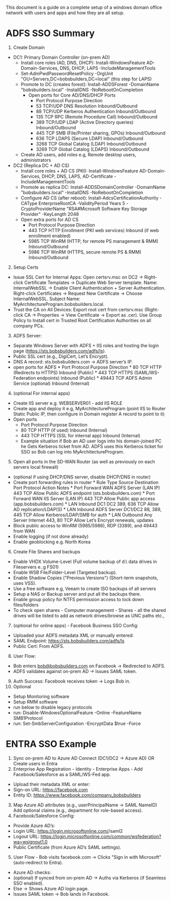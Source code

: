 

This document is a guide on a complete setup of a windows domain office network with users
and apps and how they are all setup.

# ADFS SSO Summary
1. Create Domain 
  * DC1: Primary Domain Controller (on-prem AD)
     * Install core roles (AD, DNS, DHCP): Install-WindowsFeature AD-Domain-Services, DNS, DHCP, LAPS -IncludeManagementTools
     * Set-AdmPwdPasswordResetPolicy -OrgUnit "OU=Servers,DC=bobsbuilders,DC=local" (this step for LAPS)
     * Promote to DC (creates forest): Install-ADDSForest -DomainName "bobsbuilders.local" -InstallDNS -NoRebootOnCompletion
        * Open ports for Core AD/DNS/DHCP Ports
          * Port	Protocol	Purpose	Direction
          * 53	TCP/UDP	DNS Resolution	Inbound/Outbound
          * 88	TCP/UDP	Kerberos Authentication	Inbound/Outbound
          * 135	TCP	RPC (Remote Procedure Call)	Inbound/Outbound
          * 389	TCP/UDP	LDAP (Active Directory queries)	Inbound/Outbound
          * 445	TCP	SMB (File/Printer sharing, GPOs)	Inbound/Outbound
          * 636	TCP	LDAPS (Secure LDAP)	Inbound/Outbound
          * 3268	TCP	Global Catalog (LDAP)	Inbound/Outbound
          * 3269	TCP	Global Catalog (LDAPS)	Inbound/Outbound
     * Create AD users, add roles e.g, Remote desktop users, administrators
  * DC2 (Replica DC + AD CS)
     * Install core roles + AD CS (PKI): Install-WindowsFeature AD-Domain-Services, DHCP, DNS, LAPS, AD-Certificate -IncludeManagementTools
     * Promote as replica DC: Install-ADDSDomainController -DomainName "bobsbuilders.local" -InstallDNS -NoRebootOnCompletion
     * Configure AD CS (after reboot): Install-AdcsCertificationAuthority -CAType EnterpriseRootCA -ValidityPeriod Years 5 -CryptoProviderName "RSA#Microsoft Software Key Storage Provider" -KeyLength 2048
     * Open extra ports for AD CS
          * Port	Protocol	Purpose	Direction
          * 443	TCP	HTTP Enrollment (PKI web services)	Inbound (if web enrollment enabled)
          * 5985	TCP	WinRM (HTTP, for remote PS management & RMM)	Inbound/Outbound
          * 5986	TCP	WinRM (HTTPS, secure remote PS & RMM)	Inbound/Outbound
2. Setup Certs
  * Issue SSL Cert for Internal Apps: Open certsrv.msc on DC2 → Right-click Certificate Templates → Duplicate Web Server template. Name: InternalWebSSL → Enable Client Authentication + Server Authentication. Right-click Certificates → Request New Certificate → Choose InternalWebSSL. Subject Name: MyArchitectureProgram.bobsbuilders.local.
  * Trust the CA on All Devices: Export root cert from certsrv.msc (Right-click CA → Properties → View Certificate → Export as .cer). Use Group Policy to Install cert in Trusted Root Certification Authorities on all company PCs.
3. ADFS Server:
  * Separate Windows Server with ADFS + IIS roles and hosting the login page (https://sts.bobsbuilders.com/adfs/ls).
  * Public SSL cert (e.g., DigiCert, Let’s Encrypt).
  * DNS A record: sts.bobsbuilders.com → ADFS server’s IP.
   * open ports for ADFS
          * Port	Protocol	Purpose	Direction
          * 80	TCP	HTTP (Redirects to HTTPS)	Inbound (Public)
          * 443	TCP	HTTPS (SAML/WS-Federation endpoints)	Inbound (Public)
          * 49443	TCP	ADFS Admin Service (optional)	Inbound (Internal)
4. (optional For internal apps) 
 * Create IIS server e.g. WEBSERVER01 - add IIS ROLE
 * Create app and deploy it e.g, MyArchitectureProgram (point IIS to Router Static Public IP, then configure in Domain        register A record to point to it)
 * Open ports
    * Port	Protocol	Purpose	Direction
    * 80	TCP	HTTP (if used)	Inbound (Internal)
    * 443	TCP	HTTPS (SSL for internal app)	Inbound (Internal)
    * Example situation if Bob an AD user logs into his domain-joined PC he Gets Kerberos ticket from AD.
      ADFS uses this Kerberos ticket for SSO so Bob can log into MyArchitectureProgram.
5. Open all ports in the SD-WAN Router (as well as previously on each servers local firewall)
  * (optional if using DHCP/DNS server, disable DHCP/DNS in router)
   * Create port forwarding rules in router
    * Rule Type	Source	Destination	Port	Protocol	Action	Notes
    * Port Forward	WAN	ADFS Server (LAN IP)	443	TCP	Allow	Public ADFS endpoint (sts.bobsbuilders.com)
    * Port Forward	WAN	IIS Server (LAN IP)	443	TCP	Allow	Public app access (app.bobsbuilders.com)
    * LAN Inbound	DC1	DC2	389, 636	TCP	Allow	AD replication/LDAP(S)
    * LAN Inbound	ADFS Server	DC1/DC2	88, 389, 445	TCP	Allow	Kerberos/LDAP/SMB for auth
    * LAN Outbound	Any Server	Internet	443, 80	TCP	Allow	Let’s Encrypt renewals, updates
  * Block public access to WinRM (5985/5986), RDP (3389), and 49443 from WAN
  * Enable logging (if not done already)
  * Enable geoblocking e.g. North Korea
6. Create File Shares and backups
 * Enable VHDX Volume-Level (Full volume backup of d:\ data drives in Fileservers e..g FS01)
 * Enable WSB File/Folder-Level (Targeted backup).
 * Enable Shadow Copies ("Previous Versions") (Short-term snapshots, uses VSS).
 * Use a free software e.g, Veeam to create ISO backups of all servers
 * Setup a NAS or Backup server and put all the backups there.
 * Enable group policy for NTFS permission access to lock down files/folders
 * To check open shares - Computer management - Shares - all the shared drives will be listed
to add as network drives/browse as UNC paths etc.,
7. (optional for online apps) - Facebook Business SSO Config:
  * Uploaded your ADFS metadata XML or manually entered:
  * SAML Endpoint: https://sts.bobsbuilders.com/adfs/ls
  * Public Cert: From ADFS.
8. User Flow:
  * Bob enters bob@bobsbuilders.com on Facebook → Redirected to ADFS.
  * ADFS validates against on-prem AD → Issues SAML token.
9. Auth Success: Facebook receives token → Logs Bob in.
10. Optional
 * Setup Monitoring software
 * Setup RMM software
 * run below to disable legacy protocols
 * run: Disable-WindowsOptionalFeature -Online -FeatureName SMB1Protocol
 * run: Set-SmbServerConfiguration -EncryptData $true -Force


# ENTRA SSO Example

1. Sync on-prem AD to Azure AD Connect (DC1/DC2 → Azure AD) OR Create users in Entra
2. Enterprise App Registration - Identity - Enterprise Apps - Add Facebook/Salesforce as a SAML/WS-Fed app.
  * Upload their metadata XML or enter:
  * Sign-on URL: https://facebook.com
  * Entity ID: https://www.facebook.com/company_bobsbuilders
3. Map Azure AD attributes (e.g., userPrincipalName → SAML NameID) Add optional claims (e.g., department for role-based access).
4. Facebook/Salesforce Config:
 * Provide Azure AD’s:
 * Login URL: https://login.microsoftonline.com/<tenant-id>/saml2
 * Logout URL: https://login.microsoftonline.com/common/wsfederation?wa=wsignout1.0
 * Public Certificate (from Azure AD’s SAML settings).
5. User Flow - Bob visits facebook.com → Clicks "Sign in with Microsoft" (auto-redirect to Entra).
 * Azure AD checks:
 * (optional) If synced from on-prem AD → Auths via Kerberos (if Seamless SSO enabled).
 * Else → Shows Azure AD login page.
 * Issues SAML token → Bob lands in Facebook.